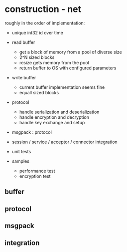 # construction - net 

 roughly in the order of implementation: 

 - unique int32 id over time 
   

 - read buffer 
   - get a block of memory from a pool of diverse size 
   - 2^N sized blocks 
   - resize gets memory from the pool 
   - return buffer to OS with configured parameters


 - write buffer
   - current buffer implementation seems fine 
   - equall sized blocks 

 - protocol 
   - handle serialization and deserialization 
   - handle encryption and decryption 
   - handle key exchange and setup 

 - msgpack : protocol 

   
 - session / service / acceptor / connector integration 


 - unit tests 

 - samples 
   - performance test 
   - encryption test 


## buffer 


## protocol 


## msgpack 


## integration 


  

 